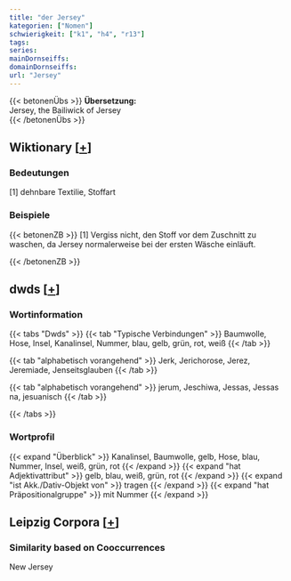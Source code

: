 ```yaml
---
title: "der Jersey"
kategorien: ["Nomen"]
schwierigkeit: ["k1", "h4", "r13"]
tags:
series:
mainDornseiffs:
domainDornseiffs:
url: "Jersey"
---
```


{{< betonenÜbs >}}
**Übersetzung:**  
Jersey, the Bailiwick of Jersey  
{{< /betonenÜbs >}}

## Wiktionary [[+](https://de.wiktionary.org/wiki/Jersey)]

### Bedeutungen
[1] dehnbare Textilie, Stoffart  

### Beispiele
{{< betonenZB >}}
[1] Vergiss nicht, den Stoff vor dem Zuschnitt zu waschen, da Jersey normalerweise bei der ersten Wäsche einläuft.  

{{< /betonenZB >}}


## dwds [[+](https://www.dwds.de/wb/Jersey)]

### Wortinformation
{{< tabs "Dwds" >}}
{{< tab "Typische Verbindungen" >}}
Baumwolle, Hose, Insel, Kanalinsel, Nummer, blau, gelb, grün, rot, weiß
{{< /tab >}}

{{< tab "alphabetisch vorangehend" >}}
Jerk, Jerichorose, Jerez, Jeremiade, Jenseitsglauben
{{< /tab >}}

{{< tab "alphabetisch vorangehend" >}}
jerum, Jeschiwa, Jessas, Jessas na, jesuanisch
{{< /tab >}}

{{< /tabs >}}

### Wortprofil
{{< expand "Überblick" >}} Kanalinsel, Baumwolle, gelb, Hose, blau, Nummer, Insel, weiß, grün, rot {{< /expand >}}
{{< expand "hat Adjektivattribut" >}} gelb, blau, weiß, grün, rot {{< /expand >}}
{{< expand "ist Akk./Dativ-Objekt von" >}} tragen {{< /expand >}}
{{< expand "hat Präpositionalgruppe" >}} mit Nummer {{< /expand >}}

## Leipzig Corpora [[+](https://corpora.uni-leipzig.de/en/res?word=Jersey&corpusId=deu_newscrawl-public_2018)]


### Similarity based on Cooccurrences
New Jersey

